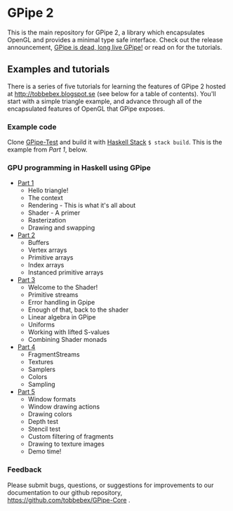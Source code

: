 # GPipe 2

This is the main repository for GPipe 2, a library which encapsulates OpenGL
and provides a minimal type safe interface.
Check out the release announcement, [GPipe is dead, long live GPipe!](http://tobbebex.blogspot.se/2015/09/gpipe-is-dead-long-live-gpipe.html)
or read on for the tutorials.

## Examples and tutorials

There is a series of five tutorials for learning the features of GPipe 2
hosted at <http://tobbebex.blogspot.se> (see below for a table of contents).
You'll start with a simple triangle example,
and advance through all of the encapsulated features of OpenGL that GPipe exposes.

### Example code

Clone [GPipe-Test](https://github.com/plredmond/GPipe-Test)
and build it with [Haskell Stack](https://github.com/commercialhaskell/stack) `$ stack build`.
This is the example from *Part 1*, below.

### GPU programming in Haskell using GPipe

* [Part 1](http://tobbebex.blogspot.se/2015/09/gpu-programming-in-haskell-using-gpipe.html)
    * Hello triangle!
    * The context
    * Rendering - This is what it's all about
    * Shader - A primer
    * Rasterization
    * Drawing and swapping
* [Part 2](http://tobbebex.blogspot.se/2015/09/gpu-programming-in-haskell-using-gpipe_11.html)
    * Buffers
    * Vertex arrays
    * Primitive arrays
    * Index arrays
    * Instanced primitive arrays
* [Part 3](http://tobbebex.blogspot.se/2015/10/gpu-programming-in-haskell-using-gpipe.html)
    * Welcome to the Shader!
    * Primitive streams
    * Error handling in Gpipe
    * Enough of that, back to the shader
    * Linear algebra in GPipe
    * Uniforms
    * Working with lifted S-values
    * Combining Shader monads
* [Part 4](http://tobbebex.blogspot.se/2015/10/gpu-programming-in-haskell-using-gpipe_21.html)
    * FragmentStreams
    * Textures
    * Samplers
    * Colors
    * Sampling
* [Part 5](http://tobbebex.blogspot.se/2015/11/gpu-programming-in-haskell-using-gpipe.html)
    * Window formats
    * Window drawing actions
    * Drawing colors
    * Depth test
    * Stencil test
    * Custom filtering of fragments
    * Drawing to texture images
    * Demo time!

### Feedback

Please submit bugs, questions, or suggestions for improvements to our documentation
to our github repository, https://github.com/tobbebex/GPipe-Core .
